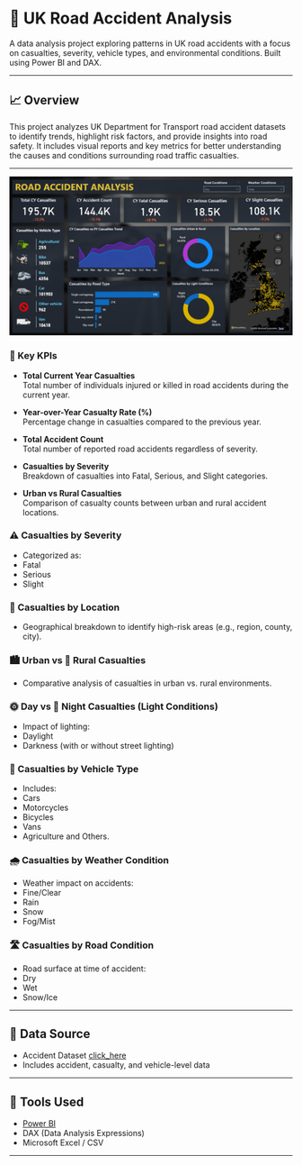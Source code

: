 # 🚧 UK Road Accident Analysis

A data analysis project exploring patterns in UK road accidents with a focus on casualties, severity, vehicle types, and environmental conditions. Built using Power BI and DAX.

---

## 📈 Overview

This project analyzes UK Department for Transport road accident datasets to identify trends, highlight risk factors, and provide insights into road safety. It includes visual reports and key metrics for better understanding the causes and conditions surrounding road traffic casualties.

---

![Dashboard Overview](Dashboard.png)

### 📌 Key KPIs

- **Total Current Year Casualties**  
Total number of individuals injured or killed in road accidents during the current year.

- **Year-over-Year Casualty Rate (%)**  
Percentage change in casualties compared to the previous year.

- **Total Accident Count**  
Total number of reported road accidents regardless of severity.

- **Casualties by Severity**  
Breakdown of casualties into Fatal, Serious, and Slight categories.

- **Urban vs Rural Casualties**  
Comparison of casualty counts between urban and rural accident locations.

### ⚠️ Casualties by Severity
- Categorized as:
- Fatal
- Serious
- Slight

### 📍 Casualties by Location
- Geographical breakdown to identify high-risk areas (e.g., region, county, city).

### 🏙️ Urban vs 🌾 Rural Casualties
- Comparative analysis of casualties in urban vs. rural environments.

### 🌞 Day vs 🌙 Night Casualties (Light Conditions)
- Impact of lighting:
- Daylight
- Darkness (with or without street lighting)

### 🚗 Casualties by Vehicle Type
- Includes:
- Cars
- Motorcycles
- Bicycles
- Vans
- Agriculture and Others.

### 🌧️ Casualties by Weather Condition
- Weather impact on accidents:
- Fine/Clear
- Rain
- Snow
- Fog/Mist

### 🛣️ Casualties by Road Condition
- Road surface at time of accident:
- Dry
- Wet
- Snow/Ice
---

## 📁 Data Source

- Accident Dataset [click_here](https://github.com/Yam-ghub/AccidentAnalysis/blob/main/Road%20Accident%20Data.xlsx)
- Includes accident, casualty, and vehicle-level data

---

## 🧰 Tools Used

- [Power BI](https://powerbi.microsoft.com/)
- DAX (Data Analysis Expressions)
- Microsoft Excel / CSV

---
